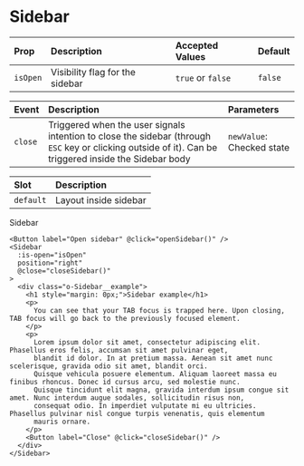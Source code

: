# Sidebar

| Prop | Description | Accepted Values | Default |
| :--- | :--- | :--- | :--- |
| ```isOpen``` | Visibility flag for the sidebar | ```true``` or ```false``` | ```false``` |

| Event | Description | Parameters |
| :--- | :--- | :--- |
| ```close``` | Triggered when the user signals intention to close the sidebar (through ```ESC``` key or clicking outside of it). Can be triggered inside the Sidebar body  | ```newValue```: Checked state |

| Slot | Description |
| :--- | :--- |
| ```default``` | Layout inside sidebar |

Sidebar

```vue
<Button label="Open sidebar" @click="openSidebar()" />
<Sidebar
  :is-open="isOpen"
  position="right"
  @close="closeSidebar()"
>
  <div class="o-Sidebar__example">
    <h1 style="margin: 0px;">Sidebar example</h1>
    <p>
      You can see that your TAB focus is trapped here. Upon closing, TAB focus will go back to the previously focused element.
    </p>
    <p>
      Lorem ipsum dolor sit amet, consectetur adipiscing elit. Phasellus eros felis, accumsan sit amet pulvinar eget,
      blandit id dolor. In at pretium massa. Aenean sit amet nunc scelerisque, gravida odio sit amet, blandit orci.
      Quisque vehicula posuere elementum. Aliquam laoreet massa eu finibus rhoncus. Donec id cursus arcu, sed molestie nunc.
      Quisque tincidunt elit magna, gravida interdum ipsum congue sit amet. Nunc interdum augue sodales, sollicitudin risus non,
      consequat odio. In imperdiet vulputate mi eu ultricies. Phasellus pulvinar nisl congue turpis venenatis, quis elementum
      mauris ornare.
    </p>
    <Button label="Close" @click="closeSidebar()" />
  </div>
</Sidebar>
```

<SidebarExample />

<script setup>
import SidebarExample from './SidebarExample.vue'
</script>
